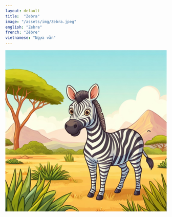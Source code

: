 ```yaml
---
layout: default
title:  "Zebra"
image: "/assets/img/Zebra.jpeg"
english: "Zebra"
french: "Zèbre"
vietnamese: "Ngựa vằn"
---
```


![Zebra](/assets/img/Zebra.jpeg)